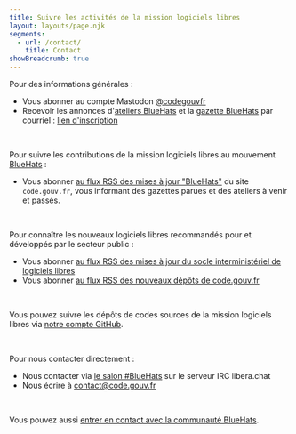 ```yaml
---
title: Suivre les activités de la mission logiciels libres
layout: layouts/page.njk
segments:
  - url: /contact/
    title: Contact
showBreadcrumb: true
---
```


Pour des informations générales :

- Vous abonner au compte Mastodon [@codegouvfr](https://social.numerique.gouv.fr/@codegouvfr)
- Recevoir les annonces d'[ateliers BlueHats](/fr/bluehats/tags/atelier/) et la [gazette BlueHats](/fr/bluehats/tags/gazette/) par courriel : [lien d'inscription](https://code.gouv.fr/newsletters/subscribe/bluehats@mail.codegouv.fr)

<br/>

Pour suivre les contributions de la mission logiciels libres au mouvement [BlueHats](/fr/bluehats/) :

- Vous abonner [au flux RSS des mises à jour "BlueHats"](/feed/feed.xml) du site `code.gouv.fr`, vous informant des gazettes parues et des ateliers à venir et passés.

<br/>

Pour connaître les nouveaux logiciels libres recommandés pour et développés par le secteur public :

- Vous abonner [au flux RSS des mises à jour du socle interministériel de logiciels libres](https://code.gouv.fr/data/latest-sill.xml)
- Vous abonner [au flux RSS des nouveaux dépôts de code.gouv.fr](https://code.gouv.fr/data/latest-repositories.xml)

<br/>

Vous pouvez suivre les dépôts de codes sources de la mission logiciels libres via [notre compte GitHub](https://github.com/codegouvfr/).

<br/>

Pour nous contacter directement :

- Nous contacter via [le salon #BlueHats](https://web.libera.chat/#bluehats) sur le serveur IRC libera.chat
- Nous écrire à [contact@code.gouv.fr](mailto:contact@code.gouv.fr)

<br/>

Vous pouvez aussi [entrer en contact avec la communauté BlueHats](/fr/contact/espaces-communication-bluehats/).
